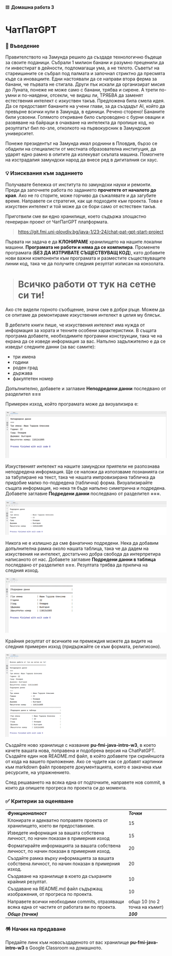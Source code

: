 🟦 **Домашна работа 3**
# ЧатПатGPT

### 🚀 Въведение

Правителството на Замунда решило да създаде технологично бъдеще за своите поданици. Събрали 1 милион банани и разумно преценили да ги инвестират в дейности, подпомагащи ума, а не тялото. Съветът на стареишините се събрал под палмата и започнал стриктно да пресмята къде са иновациите. Едни настоявали да се направи втора ферма за банани, че първата не стигала. Други пък искали да организират мисия до Луната, понеже не може само с банани, трябва и сирене. А трети по-умни и по-наядени, отсекли, че видиш ли, ТРЯБВА да заменят естествения интелект с изкуствен такъв. Предложена била смела идея. Да се предоставят бананите на учени глави, за да създадът AI, който да превърне всички нули в Замунда, в единици. Речено сторено! Бананите били усвоени. Голямото откриване било съпроводено с бурни овации и развяване на байраци в очакване на интелекта да пропише код, но резултатът бил по-зле, отколкото на първокурсник в Замундския университет. 

Понеже президентът на Замунда имал роднини в Пловдив, бързо се обадили на специалисти от местната образователна институция, да ударят едно рамно в опитите да излекуват скъпата машина. Помогнете на изстрадалия замундски народ да внесе ред в дигиталния си хаус. 

### 💡 Изисквания към заданието

Получавате бележка от института по замундски науки и ремонти. Преди да започнете работа по заданието **прочетете от началото до края**. Ако не го сторите, може горчиво да съжалявате и да загубите време. Направете си стратегия, как ще подходите към проекта. Това е изкуствен интелект и той може да се бори само от естествен такъв. 

Приготвили сме ви едно хранилище, което съдържа злощастно генериран проект от ЧатПатGPT платформата. 

> https://git.fmi.uni-plovdiv.bg/java-1/23-24/chat-pat-gpt-start-project

Първата ни задача е да **КЛОНИРАМЕ** хранилището на нашите локални машини. **Програмата не работи и няма да се компилира**. Променете програмата (**БЕЗ ДА ИЗТРИВАТЕ СЪЩЕСТВУВАЩ КОД**), като добавите нови важни компоненти към програмата и разместите съществуващите линии код, така че да получите следния резултат изписан на конзолата. 

> Всичко работи от тук на сетне си ти! 
> ====================================

Ако сте видели горното съобщение, значи сме в добри ръце. Можем да се опитаме да ремонтираме изкуствения интелект в целия му блясък.

В дебелите книги пише, че изкуствения интелект има нужда от информация за хората и техните особени характеристики. В същата програма добавете, необходимите програмни конструкции, така че на екрана да се изведе информация за вас. Напълно задължително е да се изведът следните данни (за вас самите):
- три имена
- години
- роден град
- държава
- факултетен номер

Допълнително, добавете и заглавие **Неподредени данни** последвано от разделител **===**

Примерен изход, който програмата може да визуализира е:

![](screen-1.png)

Изкуственият интелект на нашите замундски приятели не разпознава неподредена информация. Ще се наложи да използваме познанията си за табулиране на текст, така че нашата импровизирана табличка да придобие малко по-подредена (таблична) форма. Визуализирайте същата информация, но нека тя бъде напълно симетрична и подредена. Добавете заглавие **Подредени данни** последвано от разделител **===**.

![](screen-2.png)

Никога не е излишно да сме фанатично подредени. Нека да добавим допълнителна рамка около нашата таблица, така че да дадем на изкуствения ни интелект, достатъчно добра свобода да интерпретира написаното от нас. Добавете заглавие **Подредени данни в таблица** последвано от разделител **===**. Резултата трябва да прилича на следния изход. 

![](screen-3.png)


Крайния резултат от всичките ни премеждия можете да видите на следния примерен изход (придържайте се към формата, религиозно).

![](screen-4.png)


Създайте ново хранилище с название **pu-fmi-java-intro-w3**, в което качете вашата нова, поправена и подобрена версия на ChatPatGPT. Създайте един нов README.md файл, в който добавете три скрийншота от кода на вашето приложение. Ако се чудите как се добавят картинки към markdown файл проверете документацията, която е закачена към ресурсите, на упражнението. 

След решаването на всяка една от подточките, направете нов commit, в които да опишете прогреса по проекта си до момента. 

### ✅ Критерии за оценяване

<table>
  <tr>
   <td>
     <strong><em>Функционалност</em></strong>
   </td>
   <td>
     <strong><em>Точки</em></strong>
   </td>
  </tr>
  <tr>
   <td>Клонирате и адекватно поправяте проекта от хранилището, което ви предоставихме.</td>
   <td>15</td>
  </tr>
  <tr>
   <td>Изведете информация за вашата собствена личност, по начин показан в примерния изход</td>
   <td>15</td>
  </tr>
  <tr>
   <td>Форматирайте информацията за вашата собствена личност, по начин показан в примерния изход.</td>
   <td>20</td>
  </tr>
  <tr>
   <td>Създайте рамка върху информацията за вашата собствена личност, по начин показан в примерния изход.</td>
   <td>20</td>
  </tr>
  <tr>
   <td>Създаване на хранилище в което да съхраните крайния резултат.</td>
   <td>10</td>
  </tr>
  <tr>
   <td>Създаване на README.md файл съдържащ изображения, от прогреса по проекта.</td>
   <td>10</td>
  </tr>  
  <tr>
   <td>Направете всички необходими commits, отразяващи всяка една от частите от работата ви по проекта.</td>
   <td>общо 10 (по 2 точка на къмит)</td>
  </tr>    

  <tr>
   <td><strong><em>Общо (точки)</em></strong>
   </td>
   <td><strong><em>100</em></strong>
   </td>
  </tr>
</table>


### 🪅 Начин на предаване
Предайте линк към новосъздаденото от вас хранилище **pu-fmi-java-intro-w3** в Google Classroom на домашното.
